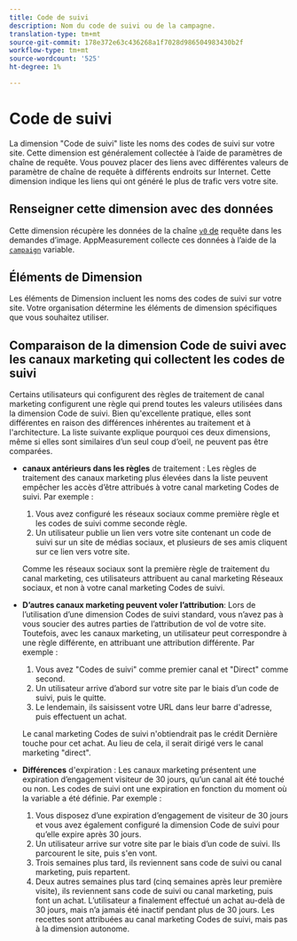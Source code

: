 ```yaml
---
title: Code de suivi
description: Nom du code de suivi ou de la campagne.
translation-type: tm+mt
source-git-commit: 178e372e63c436268a1f7028d986504983430b2f
workflow-type: tm+mt
source-wordcount: '525'
ht-degree: 1%

---
```



# Code de suivi

La dimension &quot;Code de suivi&quot; liste les noms des codes de suivi sur votre site. Cette dimension est généralement collectée à l’aide de paramètres de chaîne de requête. Vous pouvez placer des liens avec différentes valeurs de paramètre de chaîne de requête à différents endroits sur Internet. Cette dimension indique les liens qui ont généré le plus de trafic vers votre site.

## Renseigner cette dimension avec des données

Cette dimension récupère les données de la chaîne [`v0` de](/help/implement/validate/query-parameters.md) requête dans les demandes d’image. AppMeasurement collecte ces données à l’aide de la [`campaign`](/help/implement/vars/page-vars/campaign.md) variable.

## Éléments de Dimension

Les éléments de Dimension incluent les noms des codes de suivi sur votre site. Votre organisation détermine les éléments de dimension spécifiques que vous souhaitez utiliser.

## Comparaison de la dimension Code de suivi avec les canaux marketing qui collectent les codes de suivi

Certains utilisateurs qui configurent des règles de traitement de canal marketing configurent une règle qui prend toutes les valeurs utilisées dans la dimension Code de suivi. Bien qu&#39;excellente pratique, elles sont différentes en raison des différences inhérentes au traitement et à l&#39;architecture. La liste suivante explique pourquoi ces deux dimensions, même si elles sont similaires d’un seul coup d’oeil, ne peuvent pas être comparées.

* **canaux antérieurs dans les règles** de traitement : Les règles de traitement des canaux marketing plus élevées dans la liste peuvent empêcher les accès d’être attribués à votre canal marketing Codes de suivi. Par exemple :

   1. Vous avez configuré les réseaux sociaux comme première règle et les codes de suivi comme seconde règle.
   2. Un utilisateur publie un lien vers votre site contenant un code de suivi sur un site de médias sociaux, et plusieurs de ses amis cliquent sur ce lien vers votre site.

   Comme les réseaux sociaux sont la première règle de traitement du canal marketing, ces utilisateurs attribuent au canal marketing Réseaux sociaux, et non à votre canal marketing Codes de suivi.
* **D’autres canaux marketing peuvent voler l’attribution**: Lors de l’utilisation d’une dimension Codes de suivi standard, vous n’avez pas à vous soucier des autres parties de l’attribution de vol de votre site. Toutefois, avec les canaux marketing, un utilisateur peut correspondre à une règle différente, en attribuant une attribution différente. Par exemple :
   1. Vous avez &quot;Codes de suivi&quot; comme premier canal et &quot;Direct&quot; comme second.
   2. Un utilisateur arrive d’abord sur votre site par le biais d’un code de suivi, puis le quitte.
   3. Le lendemain, ils saisissent votre URL dans leur barre d&#39;adresse, puis effectuent un achat.

   Le canal marketing Codes de suivi n&#39;obtiendrait pas le crédit Dernière touche pour cet achat. Au lieu de cela, il serait dirigé vers le canal marketing &quot;direct&quot;.
* **Différences** d&#39;expiration : Les canaux marketing présentent une expiration d’engagement visiteur de 30 jours, qu’un canal ait été touché ou non. Les codes de suivi ont une expiration en fonction du moment où la variable a été définie. Par exemple :
   1. Vous disposez d’une expiration d’engagement de visiteur de 30 jours et vous avez également configuré la dimension Code de suivi pour qu’elle expire après 30 jours.
   2. Un utilisateur arrive sur votre site par le biais d’un code de suivi. Ils parcourent le site, puis s&#39;en vont.
   3. Trois semaines plus tard, ils reviennent sans code de suivi ou canal marketing, puis repartent.
   4. Deux autres semaines plus tard (cinq semaines après leur première visite), ils reviennent sans code de suivi ou canal marketing, puis font un achat.
   L’utilisateur a finalement effectué un achat au-delà de 30 jours, mais n’a jamais été inactif pendant plus de 30 jours. Les recettes sont attribuées au canal marketing Codes de suivi, mais pas à la dimension autonome.
